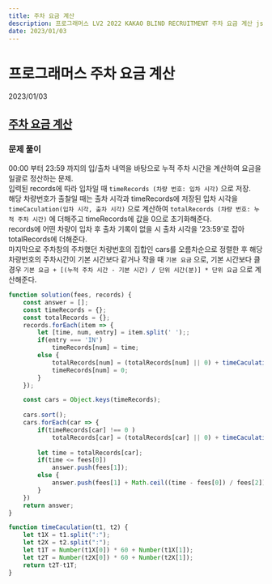 ```yaml
---
title: 주차 요금 계산
description: 프로그래머스 LV2 2022 KAKAO BLIND RECRUITMENT 주차 요금 계산 js
date: 2023/01/03
---
```


# 프로그래머스 주차 요금 계산
<div class="flex justify-end text-sm">2023/01/03</div>

## <a href="https://school.programmers.co.kr/learn/courses/30/lessons/92341" target="_blank">주차 요금 계산</a>

### 문제 풀이
00:00 부터 23:59 까지의 입/출차 내역을 바탕으로 누적 주차 시간을 계산하여 요금을 일괄로 정산하는 문제.  
입력된 records에 따라 입차일 때 `timeRecords (차량 번호: 입차 시각)` 으로 저장.  
해당 차량번호가 출찰일 때는 출차 시각과 timeRecords에 저장된 입차 시각을 `timeCaculation(입차 시각, 출차 시각)` 으로 계산하여 `totalRecords (차량 번호: 누적 주차 시간)` 에 더해주고 timeRecords에 값을 0으로 초기화해준다.  
records에 어떤 차량이 입차 후 출차 기록이 없을 시 출차 시각을 '23:59'로 잡아 totalRecords에 더해준다.  
마지막으로 주차창의 주차했던 차량번호의 집합인 cars를 오름차순으로 정렬한 후 해당 차량번호의 주차시간이 기본 시간보다 같거나 작을 때 `기본 요금` 으로,  기본 시간보다 클 경우  `기본 요금 + [(누적 주차 시간 - 기본 시간) / 단위 시간(분)] * 단위 요금` 으로 계산해준다.

``` js
function solution(fees, records) {
    const answer = [];
    const timeRecords = {};
    const totalRecords = {};
    records.forEach(item => {
        let [time, num, entry] = item.split(' ');;
        if(entry === 'IN')
            timeRecords[num] = time;
        else {
            totalRecords[num] = (totalRecords[num] || 0) + timeCaculation(timeRecords[num], time);
            timeRecords[num] = 0;
        }
    });

    const cars = Object.keys(timeRecords);
    
    cars.sort();
    cars.forEach(car => {
        if(timeRecords[car] !== 0 )
            totalRecords[car] = (totalRecords[car] || 0) + timeCaculation(timeRecords[car], '23:59');
        
        let time = totalRecords[car];
        if(time <= fees[0])
            answer.push(fees[1]);
        else {
            answer.push(fees[1] + Math.ceil((time - fees[0]) / fees[2]) * fees[3]);
        }
    })
    return answer;
}

function timeCaculation(t1, t2) {
    let t1X = t1.split(":");
    let t2X = t2.split(":");
    let t1T = Number(t1X[0]) * 60 + Number(t1X[1]);
    let t2T = Number(t2X[0]) * 60 + Number(t2X[1]);
    return t2T-t1T;
}
```